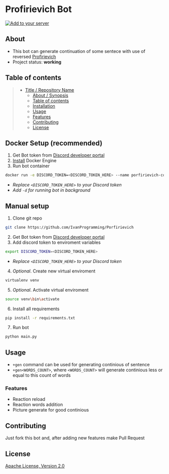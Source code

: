 # Profirievich Bot
[![Add to your server](https://img.shields.io/badge/Discord-invite-yellow)](https://discord.com/api/oauth2/authorize?client_id=782372065998667829&permissions=0&scope=bot)
## About

* This bot can generate continuation of some sentece with use of reversed [Profirievich](https://porfirevich.ru/)
* Project status: __working__

## Table of contents

> * [Title / Repository Name](#title--repository-name)
>   * [About / Synopsis](#about--synopsis)
>   * [Table of contents](#table-of-contents)
>   * [Installation](#installation)
>   * [Usage](#usage)
>   * [Features](#features)
>   * [Contributing](#contributing)
>   * [License](#license)

## Docker Setup (recommended)

1. Get Bot token from [Discord developer portal](https://discord.com/developers)
2. [Install](https://docs.docker.com/engine/install/) Docker Engine
3. Run bot container
  ```bash
  docker run -e DISCORD_TOKEN=<DISCORD_TOKEN_HERE> --name porfirievich-container ivanisplaying/porfirievich
  ```
  * *Replace `<DISCORD_TOKEN_HERE>` to your Discord token*
  * *Add `-d` for running bot in background*

## Manual setup
1. Clone git repo
```bash
git clone https://github.com/IvanProgramming/Porfirievich
```
2. Get Bot token from [Discord developer portal](https://discord.com/developers)
3. Add discord token to enviroment variables
```bash
export DISCORD_TOKEN=<DISCORD_TOKEN_HERE>
```
* *Replace `<DISCORD_TOKEN_HERE>` to your Discord token*
4. *Optional*. Create new virtual enviroment
```bash
virtualenv venv
```
5. *Optional*. Activate virtual enviroment
```bash
source venv\bin\activate
```
6. Install all requirements
```bash
pip install -r requirements.txt
```
7. Run bot
```bash
python main.py
```
## Usage

* `+gen` command can be used for generating continious of sentence
* `+gen<WORDS_COUNT>`, where `<WORDS_COUNT>` will generate continious less or equal to this count of words

### Features

* Reaction reload
* Reaction words addition
* Picture generate for good continious

## Contributing

Just fork this bot and, after adding new features make Pull Request

## License

[Apache License, Version 2.0](http://www.apache.org/licenses/LICENSE-2.0.html)
